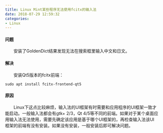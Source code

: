 ```yaml
---
title: Linux Mint某些程序无法使用fcitx的输入法
date: 2018-07-29 12:59:32
categories:
- Linux
---
```

#### 问题
　　安装了GoldenDict结果发现无法在搜索框里输入中文和日文。
  
#### 解决
　　安装Qt5版本的fcitx前端：
  ```
  sudo apt install fcitx-frontend-qt5
  ```
  
#### 原因
　　Linux下这点比较麻烦，输入法的UI框架有时需要和应用程序的UI框架一致才能启动。一般输入法都会有gtk+ 2/3，Qt 4/5等不同的前端。如果对于某个桌面应用输入法无法使用，需要先确定该应用是基于哪个UI框架的，再检查输入法该UI框架的前端有没有安装。如果没有安装，一般安装后即可解决问题。





